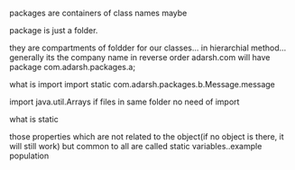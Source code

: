 packages are containers  of class names maybe

package is just a folder.

they are compartments of foldder for our classes... in hierarchial method... 
generally its the company name in reverse order adarsh.com will have package com.adarsh.packages.a;

what is import 
import static com.adarsh.packages.b.Message.message

import java.util.Arrays
if files in same folder no need of import

what is static

those properties which are not related to the object(if no object is there, it will still work) but common to all are called static variables..example population